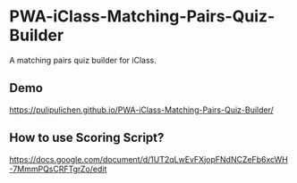 # PWA-iClass-Matching-Pairs-Quiz-Builder
A matching pairs quiz builder for iClass.

## Demo
https://pulipulichen.github.io/PWA-iClass-Matching-Pairs-Quiz-Builder/

## How to use Scoring Script?
https://docs.google.com/document/d/1UT2qLwEvFXjopFNdNCZeFb6xcWH-7MmmPQsCRFTgrZo/edit